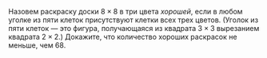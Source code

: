 Назовем раскраску доски $8 \times 8$ в три цвета $\textit{хорошей}$, если в любом 
уголке из пяти клеток присутствуют клетки всех трех цветов. 
(Уголок из пяти клеток — это фигура, получающаяся из квадрата $3 \times 3$ вырезанием
квадрата $2 \times 2$.) Докажите, что количество хороших раскрасок не меньше,
чем 68.